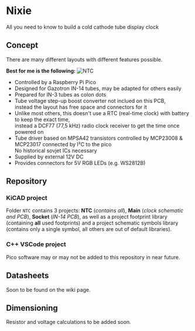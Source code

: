 # Nixie
All you need to know to build a cold cathode tube display clock

## Concept
There are many different layouts with different features possible.

**Best for me is the following:**
![NTC](https://github.com/user-attachments/assets/dcb12e0a-b194-440a-8b89-950e80abbbd8)
* Controlled by a Raspberry Pi Pico
* Designed for Gazotron IN-14 tubes, may be adapted for others easily
* Prepared for IN-3 tubes as colon dots
* Tube voltage step-up boost converter not inclued on this PCB,  
instead the layout has free space and connectors for it
* Unlike most others, this doesn't use a RTC (real-time clock) with battery to keep the exact time,  
instead a DCF77 (77,5 kHz) radio clock receiver to get the time once powered on
* Tube driver based on MPSA42 transistors controlled by MCP23008 & MCP23017 connected by I²C to the pico  
No historical sovjet ICs necessary
* Supplied by external 12V DC
* Provides connectors for 5V RGB LEDs (e.g. WS2812B)

## Repository
### KiCAD project
Folder `NTC` contains 3 projects:
**NTC** (*contains all*), **Main** (*clock schematic and PCB*), **Socket** (*IN-14 PCB*), as well as a project footprint library (containing **all** used footprints) and a project schematic symbols library (contains only a single symbol, all others are out of default libraries).

### C++ VSCode project
Pico software may or may not be added to this repository in near future.

## Datasheets
Soon to be found on the wiki page.

## Dimensioning
Resistor and voltage calculations to be added soon.
